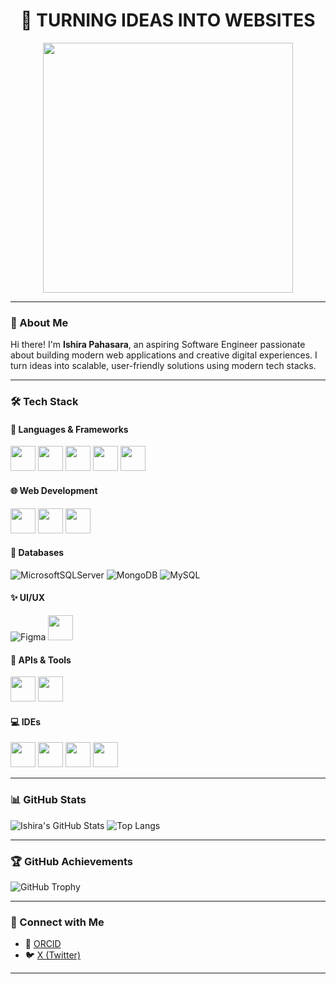 <h1 align="center">🚀 TURNING IDEAS INTO WEBSITES</h1>

<p align="center">
  <img src="https://github.com/user-attachments/assets/3abe1210-d007-44e9-be5f-ea1f453dd41d" width="400"/>
</p>

---

### 👋 About Me

Hi there! I'm **Ishira Pahasara**, an aspiring Software Engineer passionate about building modern web applications and creative digital experiences. I turn ideas into scalable, user-friendly solutions using modern tech stacks.

---

### 🛠️ Tech Stack

#### 🧰 Languages & Frameworks

<p>
  <img src="https://raw.githubusercontent.com/marwin1991/profile-technology-icons/refs/heads/main/icons/javascript.png" width="40" />
  <img src="https://raw.githubusercontent.com/marwin1991/profile-technology-icons/refs/heads/main/icons/react.png" width="40" />
  <img src="https://raw.githubusercontent.com/marwin1991/profile-technology-icons/refs/heads/main/icons/node_js.png" width="40" />
  <img src="https://raw.githubusercontent.com/marwin1991/profile-technology-icons/refs/heads/main/icons/express.png" width="40" />
  <img src="https://raw.githubusercontent.com/marwin1991/profile-technology-icons/refs/heads/main/icons/spring.png" width="40" />
</p>

#### 🌐 Web Development

<p>
  <img src="https://raw.githubusercontent.com/marwin1991/profile-technology-icons/refs/heads/main/icons/html.png" width="40" />
  <img src="https://raw.githubusercontent.com/marwin1991/profile-technology-icons/refs/heads/main/icons/css.png" width="40" />
  <img src="https://raw.githubusercontent.com/marwin1991/profile-technology-icons/refs/heads/main/icons/tailwind_css.png" width="40" />
</p>

#### 🧪 Databases

![MicrosoftSQLServer](https://img.shields.io/badge/Microsoft%20SQL%20Server-CC2927?style=for-the-badge&logo=microsoft%20sql%20server&logoColor=white)
![MongoDB](https://img.shields.io/badge/MongoDB-%234ea94b.svg?style=for-the-badge&logo=mongodb&logoColor=white)
![MySQL](https://img.shields.io/badge/mysql-4479A1.svg?style=for-the-badge&logo=mysql&logoColor=white)

#### ✨ UI/UX

![Figma](https://img.shields.io/badge/figma-%23F24E1E.svg?style=for-the-badge&logo=figma&logoColor=white)
<img src="https://raw.githubusercontent.com/marwin1991/profile-technology-icons/refs/heads/main/icons/figma.png" width="40" />

#### 🔁 APIs & Tools

<p>
  <img src="https://raw.githubusercontent.com/marwin1991/profile-technology-icons/refs/heads/main/icons/rest.png" width="40" />
  <img src="https://raw.githubusercontent.com/marwin1991/profile-technology-icons/refs/heads/main/icons/git.png" width="40" />
</p>

#### 💻 IDEs

<p>
  <img src="https://raw.githubusercontent.com/marwin1991/profile-technology-icons/refs/heads/main/icons/intellij.png" width="40" />
  <img src="https://raw.githubusercontent.com/marwin1991/profile-technology-icons/refs/heads/main/icons/webstorm.png" width="40" />
  <img src="https://raw.githubusercontent.com/marwin1991/profile-technology-icons/refs/heads/main/icons/pycharm.png" width="40" />
  <img src="https://raw.githubusercontent.com/marwin1991/profile-technology-icons/refs/heads/main/icons/visual_studio_code.png" width="40" />
</p>

---

### 📊 GitHub Stats

![Ishira's GitHub Stats](https://github-readme-stats.vercel.app/api?username=ishira-web&show_icons=true&theme=radical)
![Top Langs](https://github-readme-stats.vercel.app/api/top-langs/?username=ishira-web&layout=compact&theme=radical)

---

### 🏆 GitHub Achievements

![GitHub Trophy](https://github-profile-trophy.vercel.app/?username=ishira-web&theme=radical)

---

### 🔗 Connect with Me

- 📘 [ORCID](https://orcid.org/0009-0006-9910-2091)
- 🐦 [X (Twitter)](https://x.com/pahazara)

---
